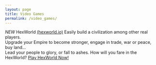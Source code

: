 ```yaml
---
layout: page
title: Video Games
permalink: /video_games/
---
```

*NEW* HexWorld [(hexworld.io)](hexworld.io "Play")
Easily build a civilization among other real players.  
Upgrade your Empire to become stronger, engage in trade, war or peace, buy land...  
Lead your people to glory, or fall to ashes. How will you fare in the HexWorld?
[Play HexWorld Now!](hexworld.io "hexworld.io")
